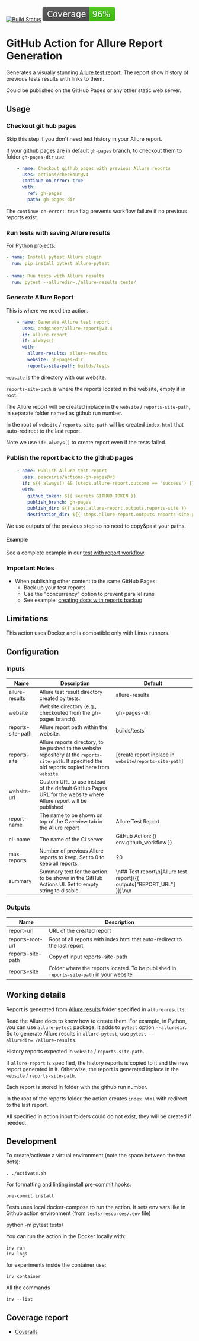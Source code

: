 [![Build Status](https://github.com/andgineer/allure-report/workflows/CI/badge.svg)](https://github.com/andgineer/allure-report/actions)
[![Coverage](https://raw.githubusercontent.com/andgineer/allure-report/python-coverage-comment-action-data/badge.svg)](https://htmlpreview.github.io/?https://github.com/andgineer/allure-report/blob/python-coverage-comment-action-data/htmlcov/index.html)

# GitHub Action for Allure Report Generation

Generates a visually stunning [Allure test report](https://andgineer.github.io/bitwarden-import-msecure/builds/tests/).
The report show history of previous tests results with links to them.

Could be published on the GitHub Pages or any other static web server.

## Usage

### Checkout git hub pages

Skip this step if you don't need test history in your Allure report.

If your github pages are in default `gh-pages` branch, to checkout them to
folder `gh-pages-dir` use:

```yaml
    - name: Checkout github pages with previous Allure reports
      uses: actions/checkout@v4
      continue-on-error: true
      with:
        ref: gh-pages
        path: gh-pages-dir
```

The `continue-on-error: true` flag prevents workflow failure if no previous reports exist.

### Run tests with saving Allure results

For Python projects:

```yaml
- name: Install pytest Allure plugin
  run: pip install pytest allure-pytest

- name: Run tests with Allure results
  run: pytest --alluredir=./allure-results tests/
```

### Generate Allure Report

This is where we need the action.

```yaml
    - name: Generate Allure test report
      uses: andgineer/allure-report@v3.4
      id: allure-report
      if: always()
      with:
        allure-results: allure-results
        website: gh-pages-dir
        reports-site-path: builds/tests
```

`website` is the directory with our website.

`reports-site-path` is where the reports located in the website, empty if in root.

The Allure report will be created inplace in the `website` / `reports-site-path`, in separate folder named as 
github run number.

In the root of `website` / `reports-site-path` will be created `index.html` that auto-redirect to the last report.

Note we use `if: always()` to create report even if the tests failed.

### Publish the report back to the github pages

```yaml
    - name: Publish Allure test report
      uses: peaceiris/actions-gh-pages@v3
      if: ${{ always() && (steps.allure-report.outcome == 'success') }}
      with:
        github_token: ${{ secrets.GITHUB_TOKEN }}
        publish_branch: gh-pages
        publish_dir: ${{ steps.allure-report.outputs.reports-site }}
        destination_dir: ${{ steps.allure-report.outputs.reports-site-path }}
```

We use outputs of the previous step so no need to copy&past your paths.

#### Example

See a complete example in our [test with report workflow](https://github.com/andgineer/bitwarden-import-msecure/blob/main/.github/workflows/ci.yml).

### Important Notes

- When publishing other content to the same GitHub Pages:
  - Back up your test reports
  - Use the "concurrency" option to prevent parallel runs
  - See example: [creating docs with reports backup](https://github.com/andgineer/bitwarden-import-msecure/blob/main/.github/workflows/docs.yml)

## Limitations

This action uses Docker and is compatible only with Linux runners.

## Configuration

### Inputs

| Name              | Description                                                                                                                                           | Default                                                                 |
|-------------------|-------------------------------------------------------------------------------------------------------------------------------------------------------|-------------------------------------------------------------------------|
| allure-results    | Allure test result directory created by tests.                                                                                                        | allure-results                                                          |
| website    | Website directory (e.g., checkouted from the gh-pages branch).                                                                                        | gh-pages-dir                                                            |
| reports-site-path | Allure report path within the website.                                                                                                                | builds/tests                                                            |
| reports-site      | Allure reports directory, to be pushed to the website repository at the `reports-site-path`. If specified the old reports copied here from `website`. | [create report inplace in `website`/`reports-site-path`]                |
| website-url       | Custom URL to use instead of the default GitHub Pages URL for the website where Allure report will be published                                       |                                                                         |
| report-name       | The name to be shown on top of the Overview tab in the Allure report                                                                                  | Allure Test Report                                                      |
| ci-name           | The name of the CI server                                                                                                                             | GitHub Action: {{ env.github_workflow }}                                |
| max-reports       | Number of previous Allure reports to keep. Set to 0 to keep all reports.                                                                              | 20                                                                      |
|   summary | Summary text for the action to be shown in the GitHub Actions UI. Set to empty string to disable. | \n## Test report\n[Allure test report]({{ outputs["REPORT_URL"] }})\n\n |

### Outputs

| Name              | Description                                                                              | 
|-------------------|------------------------------------------------------------------------------------------|
| report-url        | URL of the created report                                                                | 
| reports-root-url  | Root of all reports with index.html that auto-redirect to the last report                |
| reports-site-path | Copy of input reports-site-path                      |
| reports-site | Folder where the reports located. To be published in `reports-site-path` in your website |

## Working details

Report is generated from [Allure results](https://allurereport.org/docs/how-it-works/) 
folder specified in `allure-results`.

Read the Allure docs to know how to create them. 
For example, in Python, you can use `allure-pytest` package. 
It adds to `pytest` option `--alluredir`. 
So to generate Allure results in `allure-pytest`, use `pytest --alluredir=./allure-results`.

History reports expected in `website` / `reports-site-path`.

If `allure-report` is specified, the history reports is copied to it and the new report generated in it. 
Otherwise, the report is generated inplace in the `website` / `reports-site-path`.

Each report is stored in folder with the github run number.

In the root of the reports folder the action creates `index.html` with redirect to the last report.

All specified in action input folders could do not exist, they will be created if needed.

## Development

To create/activate a virtual environment (note the space between the two dots):

    . ./activate.sh

For formatting and linting install pre-commit hooks:

    pre-commit install

Tests uses local docker-compose to run the action.
It sets env vars like in Github action environment (from `tests/resources/.env` file)

   python -m pytest tests/

You can run the action in the Docker locally with:

    inv run
    inv logs

for experiments inside the container use:

    inv container

All the commands
    
    inv --list

## Coverage report
* [Coveralls](https://coveralls.io/github/andgineer/allure-report)